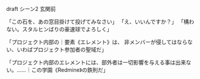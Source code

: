 draft シーン2 玄関前




「この石を、あの窓目掛けて投げてみなさい」
「え、いいんですか？」
「構わない。スタルヒンばりの豪速球でよろしく」



「プロジェクト内部の｜要素《エレメント》は、
非メンバーが侵してはならない、いわばプロジェクト参加者の聖域だ」

「プロジェクト内部のエレメントには、部外者は一切影響を与える事は出来ない。……｜この学園《Redmine》の鉄則だ」
